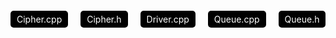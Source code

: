 <div style="display: flex; gap: 20px; margin-top: 20px;">
    <a href="Cipher.cpp" style="text-decoration: none; color: white; background-color: #000000; padding: 5px 10px; border-radius: 5px;">Cipher.cpp</a>
    <a href="Cipher.h" style="text-decoration: none; color: white; background-color: #000000; padding: 5px 10px; border-radius: 5px;">Cipher.h</a>
    <a href="project3.cpp" style="text-decoration: none; color: white; background-color: #000000; padding: 5px 10px; border-radius: 5px;">Driver.cpp</a>
    <a href="Queue.cpp" style="text-decoration: none; color: white; background-color: #000000; padding: 5px 10px; border-radius: 5px;">Queue.cpp</a>
    <a href="Queue.h" style="text-decoration: none; color: white; background-color: #000000; padding: 5px 10px; border-radius: 5px;">Queue.h</a>
</div>
